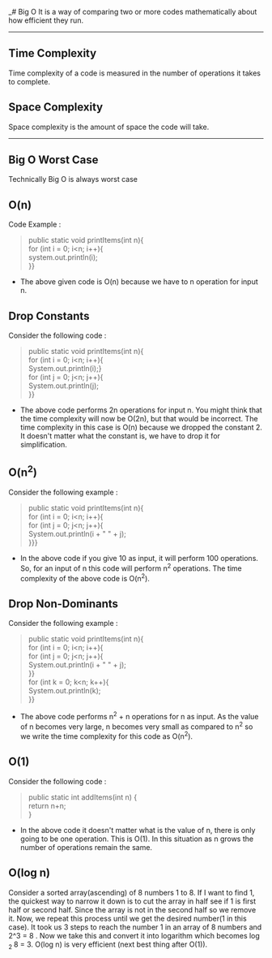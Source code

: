 _# Big O
It is a way of comparing two or more codes mathematically about how efficient they run.
***

## Time Complexity
Time complexity of a code is measured in the number of operations it takes to complete.

## Space Complexity
Space complexity is the amount of space the code will take.
***

## Big O Worst Case
Technically Big O is always worst case

## O(n)
 Code Example :  
 > public static void printItems(int n){  
 > for (int i = 0; i<n; i++){  
 > system.out.println(i);  
 > }}
 * The above given code is O(n) because we have to n operation for input n.

## Drop Constants
 Consider the following code :
> public static void printItems(int n){  
> for (int i = 0; i<n; i++){  
> System.out.println(i);}  
> for (int j = 0; j<n; j++){  
> System.out.println(j);  
> }}
* The above code performs 2n operations for input n. You might think that the time complexity will now be O(2n), but that
would be incorrect. The time complexity in this case is O(n) because we dropped the constant 2. It doesn't matter what the
constant is, we have to drop it for simplification.

## O(n<sup>2</sup>)
Consider the following example :
> public static void printItems(int n){  
> for (int i = 0; i<n; i++){  
> for (int j = 0; j<n; j++){  
> System.out.println(i + " " + j);  
> }}}
* In the above code if you give 10 as input, it will perform 100 operations. So, for an input of n this code will perform
 n<sup>2</sup> operations. The time complexity of the above code is O(n<sup>2</sup>).

## Drop Non-Dominants 
Consider the following example :
> public static void printItems(int n){  
> for (int i = 0; i<n; i++){  
> for (int j = 0; j<n; j++){  
> System.out.println(i + " " + j);  
> }}  
> for (int k = 0; k<n; k++){  
> System.out.println(k);  
> }}
* The above code performs n<sup>2</sup> + n operations for n as input. As the value of n becomes very large, n becomes very 
small as compared to n<sup>2</sup> so we write the time complexity for this code as O(n<sup>2</sup>).

## O(1)
Consider the following code :
> public static int addItems(int n) {  
> return n+n;  
> }
* In the above code it doesn't matter what is the value of n, there is only going to be one operation. This is O(1). In 
this situation as n grows the number of operations remain the same.

## O(log n)
Consider a sorted array(ascending) of 8 numbers 1 to 8. If I want to find 1, the quickest way to narrow it down is to 
cut the array in half see if 1 is first half or second half. Since the array is not in the second half so we remove it. Now,
we repeat this process until we get the desired number(1 in this case). It took us 3 steps to reach the number 1 in an array 
of 8 numbers and 2^3 = 8 . Now we take this and convert it into logarithm which becomes log<sub> 2 </sub>8 = 3. O(log n) is 
very efficient (next best thing after O(1)).